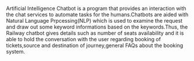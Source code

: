 Artificial Intelligence Chatbot is a program that provides an interaction with the chat services to automate tasks for the humans.Chatbots are aided with Natural Language Prpcessing(NLP)
which is used to examine the request and draw out some keyword informations based on the keywords.Thus, the Railway chatbot gives details such as number of seats 
availability and it is able to hold the conversation with the user regarding booking of tickets,source and destination of journey,general FAQs about the booking system.
